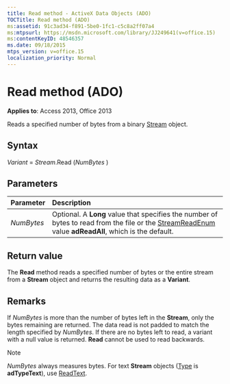 ```yaml
---
title: Read method - ActiveX Data Objects (ADO)
TOCTitle: Read method (ADO)
ms:assetid: 91c3ad34-f891-5be0-1fc1-c5c8a2ff07a4
ms:mtpsurl: https://msdn.microsoft.com/library/JJ249641(v=office.15)
ms:contentKeyID: 48546357
ms.date: 09/18/2015
mtps_version: v=office.15
localization_priority: Normal
---
```


# Read method (ADO)

**Applies to**: Access 2013, Office 2013

Reads a specified number of bytes from a binary [Stream](stream-object-ado.md) object.

## Syntax

*Variant* = *Stream*.Read (*NumBytes* )

## Parameters

|Parameter|Description|
|:--------|:----------|
|*NumBytes* |Optional. A **Long** value that specifies the number of bytes to read from the file or the [StreamReadEnum](streamreadenum.md) value **adReadAll**, which is the default.|

## Return value

The **Read** method reads a specified number of bytes or the entire stream from a **Stream** object and returns the resulting data as a **Variant**.

## Remarks

If *NumBytes* is more than the number of bytes left in the **Stream**, only the bytes remaining are returned. The data read is not padded to match the length specified by *NumBytes*. If there are no bytes left to read, a variant with a null value is returned. **Read** cannot be used to read backwards.

> [!NOTE]
> *NumBytes* always measures bytes. For text **Stream** objects ([Type](type-property-ado-stream.md) is **adTypeText**), use [ReadText](readtext-method-ado.md).


